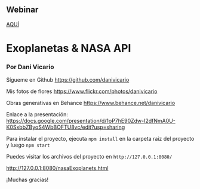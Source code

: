 ## Webinar

[AQUÍ](https://www.youtube.com/watch?v=4_sxETpcyKs)

# Exoplanetas & NASA API

### Por Dani Vicario

Sígueme en Github
https://github.com/danivicario

Mis fotos de flores
https://www.flickr.com/photos/danivicario

Obras generativas en Behance
https://www.behance.net/danivicario

Enlace a la presentación: https://docs.google.com/presentation/d/1oP7hE90Zdw-I2dfNmA0U-K0SxbbZByoS4WbBOFTU8vc/edit?usp=sharing

Para instalar el proyecto, ejecuta `npm install` en la carpeta raiz del proyecto y luego `npm start`

Puedes visitar los archivos del proyecto en `http://127.0.0.1:8080/`

http://127.0.0.1:8080/nasaExoplanets.html

¡Muchas gracias!
